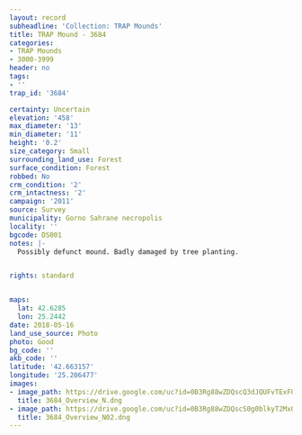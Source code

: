 ```yaml
---
layout: record
subheadline: 'Collection: TRAP Mounds'
title: TRAP Mound - 3684
categories:
- TRAP Mounds
- 3000-3999
header: no
tags:
- ''
trap_id: '3684'

certainty: Uncertain
elevation: '458'
max_diameter: '13'
min_diameter: '11'
height: '0.2'
size_category: Small
surrounding_land_use: Forest
surface_condition: Forest
robbed: No
crm_condition: '2'
crm_intactness: '2'
campaign: '2011'
source: Survey
municipality: Gorno Sahrane necropolis
locality: ''
bgcode: DS001
notes: |-
  Possibly defunct mound. Badly damaged by tree planting.


rights: standard


maps:
  lat: 42.6285
  lon: 25.2442
date: 2018-05-16
land_use_source: Photo
photo: Good
bg_code: ''
akb_code: ''
latitude: '42.663157'
longitude: '25.206477'
images:
- image_path: https://drive.google.com/uc?id=0B3Rg88wZDQscQ3dJQUFvTExFUGM
  title: 3684_Overview_N.dng
- image_path: https://drive.google.com/uc?id=0B3Rg88wZDQscS0g0blkyT2MxQms
  title: 3684_Overview_N02.dng
---
```

